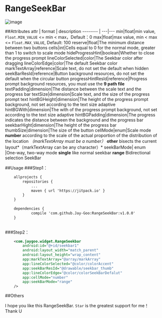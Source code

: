 
# RangeSeekBar 

![image](https://github.com/Jay-Goo/RangeSeekBar/blob/master/Gif/2017-02-08%2019_27_55.gif)

##Attributes
attr | format | description
-------- | ---|---
min|float|min value, `Float.MIN_VALUE` <= min < max，Default：0
max|float|max value, min < max <= `Float.MAX_VALUE`, Default: 100
reserve|float|The minimum distance between two buttons
cells|int|Cells equal to 0 for the normal mode, greater than 1 to switch to scale mode
hideProgressHint|boolean|Whether to close the progress prompt
lineColorSelected|color|The Seekbar color after dragging
lineColorEdge|color|The default Seekbar color
markTextArray|reference|Scale text, do not set the default when hidden
seekBarResId|reference|Button background resources, do not set the default when the circular button
progressHintResId|reference|Progress prompt background resources, you must use the **9 path file**
textPadding|dimension|The distance between the scale text and the progress bar
textSize|dimension|Scale text, and the size of the progress prompt text
hintBGHeight|dimension|The height of the progress prompt background, not set according to the text size adaptive
hintBGWith|dimension|The with of the progress prompt background, not set according to the text size adaptive
hintBGPadding|dimension|The progress indicates the distance between the background and the progress bar
seekbarHight|dimension|The height of the progress bar
thumbSize|dimension|The size of the button
cellMode|enum|Scale mode **number** according to the scale of the actual proportion of the distribution of the location *（markTextArray must be a number）* **other** bisects the current layout*（markTextArray can be any character）*
seekBarMode| enum |One-way, two-way mode **single** like normal seekbar **range** Bidirectional selection SeekBar 

##Usage
###Step1：
```xml
    allprojects {
		repositories {
			...
			maven { url 'https://jitpack.io' }
		}
	}
	
	dependencies {
	        compile 'com.github.Jay-Goo:RangeSeekBar:v1.0.0'
	}
   
```


###Step2：
```xml
    <com.jaygoo.widget.RangeSeekbar
        android:id="@+id/seekbar1"
        android:layout_width="match_parent"
        android:layout_height="wrap_content"
        app:markTextArray="@array/markArray"
        app:lineColorSelected="@color/colorAccent"
        app:seekBarResId="@drawable/seekbar_thumb"
        app:lineColorEdge="@color/colorSeekBarDefalut"
        app:cellMode="number"
        app:seekBarMode="range"
    />
```




##Others 

I hope you like this RangeSeekBar. `Star` is the greatest support for me！ Thank U




